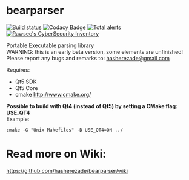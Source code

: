 bearparser
==========
[![Build status](https://ci.appveyor.com/api/projects/status/kr31jh2ytk1ep0aj?svg=true)](https://ci.appveyor.com/project/malwarezone/bearparser)
[![Codacy Badge](https://api.codacy.com/project/badge/Grade/bc1bdddf14244559ab4786939c6f9569)](https://www.codacy.com/manual/hasherezade/bearparser?utm_source=github.com&amp;utm_medium=referral&amp;utm_content=hasherezade/bearparser&amp;utm_campaign=Badge_Grade)
[![Total alerts](https://img.shields.io/lgtm/alerts/g/hasherezade/bearparser.svg?logo=lgtm&logoWidth=18)](https://lgtm.com/projects/g/hasherezade/bearparser/alerts/)
[![Rawsec's CyberSecurity Inventory](https://inventory.rawsec.ml/img/badges/Rawsec-inventoried-FF5050_flat.svg)](https://inventory.rawsec.ml/)

Portable Executable parsing library<br/>
WARNING: this is an early beta version, some elements are unfinished!<br/>
Please report any bugs and remarks to: hasherezade@gmail.com<br/>

Requires:
+ Qt5 SDK<br/>
+ Qt5 Core<br/>
+ cmake http://www.cmake.org/<br/>

<b>Possible to build with Qt4 (instead of Qt5) by setting a CMake flag: USE_QT4</b><br/>
Example:
```
cmake -G "Unix Makefiles" -D USE_QT4=ON ../
```


Read more on Wiki:
===
https://github.com/hasherezade/bearparser/wiki
